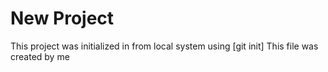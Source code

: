 # New Project
This project was initialized in from local system using [git init] 
This file was created by me